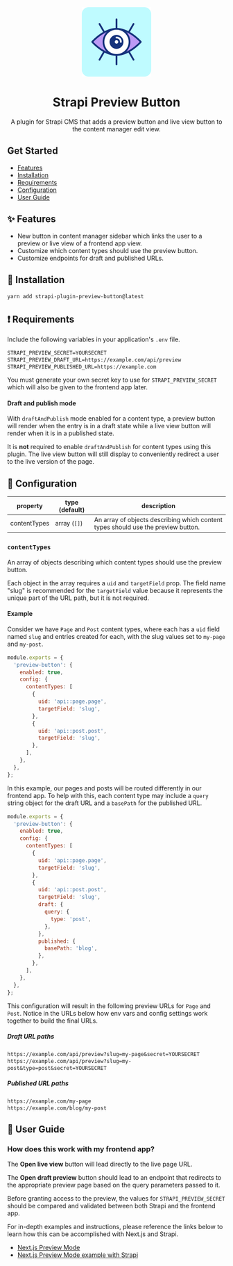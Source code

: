 <div align="center">
  <img style="width: 160px; height: auto;" src="public/logo.png" alt="Logo for Strapi preview button plugin" />
</div>

<div align="center">
  <h1>Strapi Preview Button</h1>
  <p>A plugin for Strapi CMS that adds a preview button and live view button to the content manager edit view.</p>
</div>

## Get Started

* [Features](#features)
* [Installation](#installation)
* [Requirements](#requirements)
* [Configuration](#configuration)
* [User Guide](#user-guide)

## :sparkles: Features
* New button in content manager sidebar which links the user to a preview or live view of a frontend app view.
* Customize which content types should use the preview button.
* Customize endpoints for draft and published URLs.

## :gem: Installation
```bash
yarn add strapi-plugin-preview-button@latest
```

## :exclamation: Requirements
Include the following variables in your application's `.env` file.

```
STRAPI_PREVIEW_SECRET=YOURSECRET
STRAPI_PREVIEW_DRAFT_URL=https://example.com/api/preview
STRAPI_PREVIEW_PUBLISHED_URL=https://example.com
```

You must generate your own secret key to use for `STRAPI_PREVIEW_SECRET` which will also be given to the frontend app later.

#### Draft and publish mode
With `draftAndPublish` mode enabled for a content type, a preview button will render when the entry is in a draft state while a live view button will render when it is in a published state.

It is **not** required to enable `draftAndPublish` for content types using this plugin. The live view button will still display to conveniently redirect a user to the live version of the page.

## :wrench: Configuration
| property | type (default) | description |
| - | - | - |
| contentTypes | array (`[]`) | An array of objects describing which content types should use the preview button. |

### `contentTypes`
An array of objects describing which content types should use the preview button.

Each object in the array requires a `uid` and `targetField` prop. The field name "slug" is recommended for the `targetField` value because it represents the unique part of the URL path, but it is not required.

#### Example
Consider we have `Page` and `Post` content types, where each has a `uid` field named `slug` and entries created for each, with the slug values set to `my-page` and `my-post`.

```js
module.exports = {
  'preview-button': {
    enabled: true,
    config: {
      contentTypes: [
        {
          uid: 'api::page.page',
          targetField: 'slug',
        },
        {
          uid: 'api::post.post',
          targetField: 'slug',
        },
      ],
    },
  },
};
```

In this example, our pages and posts will be routed differently in our frontend app. To help with this, each content type may include a `query` string object for the draft URL and a `basePath` for the published URL.

```js
module.exports = {
  'preview-button': {
    enabled: true,
    config: {
      contentTypes: [
        {
          uid: 'api::page.page',
          targetField: 'slug',
        },
        {
          uid: 'api::post.post',
          targetField: 'slug',
          draft: {
            query: {
              type: 'post',
            },
          },
          published: {
            basePath: 'blog',
          },
        },
      ],
    },
  },
};
```

This configuration will result in the following preview URLs for `Page` and `Post`. Notice in the URLs below how env vars and config settings work together to build the final URLs.

##### Draft URL paths
```
https://example.com/api/preview?slug=my-page&secret=YOURSECRET
https://example.com/api/preview?slug=my-post&type=post&secret=YOURSECRET
```

##### Published URL paths
```
https://example.com/my-page
https://example.com/blog/my-post
```

## :blue_book: User Guide

### How does this work with my frontend app?

The **Open live view** button will lead directly to the live page URL.

The **Open draft preview** button should lead to an endpoint that redirects to the appropriate preview page based on the query parameters passed to it.

Before granting access to the preview, the values for `STRAPI_PREVIEW_SECRET` should be compared and validated between both Strapi and the frontend app.

For in-depth examples and instructions, please reference the links below to learn how this can be accomplished with Next.js and Strapi.

* [Next.js Preview Mode](https://nextjs.org/docs/advanced-features/preview-mode)
* [Next.js Preview Mode example with Strapi](https://github.com/vercel/next.js/tree/canary/examples/cms-strapi)

